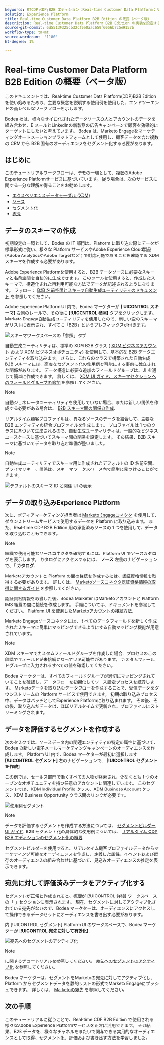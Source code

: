 ```yaml
---
keywords: RTCDP;CDP;B2B エディション；Real-time Customer Data Platform；リアルタイム顧客データプラットフォーム；リアルタイム cdp;b2b;cdp
solution: Experience Platform
title: Real-time Customer Data Platform B2B Edition の概要（ベータ版）
description: Real-time Customer Data Platform B2B Edition の実装を設定する際の例として、次のシナリオをサンプルとして使用します。
source-git-commit: 6d55139325cb32cf0e0aac659f6056b7c5e9157b
workflow-type: tm+mt
source-wordcount: '1180'
ht-degree: 1%

---
```


# Real-time Customer Data Platform B2B Edition の概要（ベータ版）

このドキュメントでは、Real-time Customer Data Platform(CDP)B2B Edition を使い始めるための、主要な概念を説明する使用例を使用した、エンドツーエンドの高レベルなワークフローを示します。

Bodea 社は、様々なサイロ化されたデータソースの人とアカウントのデータを組み合わせ、E メールとLinkedInの新製品の広告キャンペーンで顧客を効果的にターゲットにしたいと考えています。 Bodea は、Marketo Engageをマーケティングオートメーションプラットフォームとして使用し、顧客データを含む複数の CRM から B2B 固有のオーディエンスをセグメント化する必要があります。

## はじめに

このチュートリアルワークフローは、デモの一環として、複数のAdobe Experience Platformサービスに基づいています。 従う場合は、次のサービスに関する十分な理解を得ることをお勧めします。

- [エクスペリエンスデータモーダル (XDM)](../xdm/home.md)
- [ソース](../sources/home.md)
- [セグメント化](../segmentation/home.md)
- [宛先](../destinations/home.md)

## データのスキーマの作成

初期設定の一環として、Bodea の IT 部門は、Platform に取り込む際にデータが標準形式に従い、様々な Platform サービスやAdobe Experience Cloud製品 (Adobe AnalyticsやAdobe Targetなど ) で対応可能であることを確認する XDM スキーマを作成する必要があります。

Adobe Experience Platformを使用すると、B2B データソースに必要なスキーマと名前空間を自動的に生成できます。 このツールを使用すると、作成したスキーマで、構造化された再利用可能な方法でデータが記述されるようになります。 フォロー： [B2B 名前空間とスキーマ自動生成ユーティリティのドキュメント](../sources/connectors/adobe-applications/marketo/marketo-namespaces.md) を参照してください。

Adobe Experience Platform UI 内で、Bodea マーケターが **[!UICONTROL スキーマ]** 左側のレールで、その後に **[!UICONTROL 参照]** タブをクリックします。 Marketo Engage自動生成ユーティリティを使用したので、新しい空のスキーマがリストに表示され、すべてに「B2B」というプレフィックスが付きます。

![スキーマワークスペースの「参照」タブ](./assets/b2b-tutorial/empty-b2b-schemas.png)

自動生成ユーティリティは、標準の XDM B2B クラス ( [XDM ビジネスアカウント](../xdm/classes/b2b/business-account.md) および [XDM ビジネスオポチュニティ](../xdm/classes/b2b/business-opportunity.md)) を使用して、基本的な B2B データエンティティを取り込みます。 さらに、これらのクラスで構築された自動生成 B2B スキーマには、高度なセグメント化の使用例を可能にする事前に確立された関係があります。 データ構造に必要な追加のフィールドグループは、UI を通じて簡単に作成できます。 詳しくは、 [XDM UI ガイド、スキーマセクションへのフィールドグループの追加](../xdm/ui/resources/schemas.md#add-field-groups) を参照してください。

>[!NOTE]
> 
>自動ジェネレータユーティリティを使用していない場合、または新しい関係を作成する必要がある場合は、 [B2B スキーマ間の関係の作成](../xdm/tutorials/relationship-b2b.md).

リアルタイム顧客プロファイルは、異なるソースのデータを結合して、主要な B2B エンティティの統合プロファイルを作成します。 プロファイルは 1 つのクラスに基づいて生成されるので、自動生成ユーティリティは、一般的なビジネスユースケースに基づいてスキーマ間の関係を設定します。 その結果、B2B スキーマに基づいてデータを取り込む準備が整いました。

>[!NOTE]
> 
>自動生成ユーティリティでスキーマ用に作成されたデフォルトの ID 名前空間、プライマリキー、関係は、スキーマワークスペース内で簡単に見つけることができます。
>
>![デフォルトのスキーマ ID と関係 UI の表示](./assets/b2b-tutorial/schema-identity-relationship.png)

## データの取り込みExperience Platform

次に、ボディアマーケティング担当者は [Marketo Engageコネクタ](../sources/connectors/adobe-applications/marketo/marketo.md) を使用して、ダウンストリームサービスで使用するデータを Platform に取り込みます。 また、Real-time CDP B2B Edition 用の承認済みソースの 1 つを使用して、データを取り込むこともできます。

>[!NOTE]
> 
>組織で使用可能なソースコネクタを確認するには、Platform UI でソースカタログを表示します。 カタログにアクセスするには、 **ソース** 左側のナビゲーションで、「 **カタログ**.

Marketoアカウントと Platform の間の接続を作成するには、認証資格情報を取得する必要があります。 詳しくは、 [Marketoソースコネクタ認証資格情報の取得に関するガイド](../sources/connectors/adobe-applications/marketo/marketo-auth.md) を参照してください。

認証資格情報を取得した後、Bodea Marketer はMarketoアカウントと Platform IMS 組織の間に接続を作成します。 手順については、ドキュメントを参照してください。 [Platform UI を使用したMarketoアカウントの接続方法](../sources/tutorials/ui/create/adobe-applications/marketo.md).

Marketo Engageソースコネクタには、すべてのデータフィールドを新しく作成されたスキーマに簡単にマッピングできるようにする自動マッピング機能が用意されています。

>[!NOTE]
> 
>XDM スキーマでカスタムフィールドグループを作成した場合、プロセスのこの段階でフィールドが未接続になっている可能性があります。 カスタムフィールドグループに入力されるすべての値を確認してください。

Bodea マーケターは、すべてのフィールドグループが適切にマッピングされていることを確認し、データフローを初期化してソース設定プロセスを続行します。 Marketoデータを取り込むデータフローを作成することで、受信データをダウンストリームの Platform サービスで使用できます。 初期の取り込みプロセス中、データはバッチとしてExperience Platformに取り込まれます。 その後、その後、取り込んだデータは、ほぼリアルタイムで更新され、プロファイルにストリーミングされます。

## データを評価するセグメントを作成する

次のタスクでは、ソースデータ内の関連エンティティの特定の属性に基づいて、Bodea の新しい電子メールマーケティングキャンペーンのオーディエンスを作成します。 Platform UI 内で、Bodea マーケターが最初に選択します **[!UICONTROL セグメント]** 左のナビゲーションで、 **[!UICONTROL セグメントを作成]**.

この例では、セールス部門で働くすべての人物が検索され、少なくとも 1 つのオープンなオポチュニティを持つ任意のアカウントに関連しています。 このセグメントでは、XDM Individual Profile クラス、XDM Business Account クラス、XDM Business Opportunity クラス間のリンクが必要です。

![使用例セグメント](./assets/b2b-tutorial/use-case-segment.png)

>[!NOTE]
> 
>データを評価するセグメントを作成する方法については、 [セグメントビルダー UI ガイド](../segmentation/ui/segment-builder.md). B2B セグメント化の具体的な使用例については、 [リアルタイム CDP B2B エディションのセグメント化の概要](./segmentation/b2b.md).

セグメントビルダーを使用すると、リアルタイム顧客プロファイルデータからマーケティング可能なオーディエンスを作成し、定義した属性、イベントおよび既存のオーディエンスの組み合わせに基づいて、見込みオーディエンスの推定を表示できます。

## 宛先に対して評価済みデータをアクティブ化する

セグメントが正常に作成されると、概要が [!UICONTROL 詳細] ワークスペースの「 」セクションに表示されます。 現在、セグメントに対してアクティブ化されている宛先がないので、Bodea マーケターは、オーディエンスにアクセスして操作できるデータセットにオーディエンスを書き出す必要があります。

内 [!UICONTROL セグメント] Platform UI のワークスペースで、Bodea マーケターが **[!UICONTROL 宛先に対して有効化]**.

![宛先へのセグメントのアクティブ化](./assets/b2b-tutorial/activate-to-destination.png)

>[!NOTE]
> 
>に関するチュートリアルを参照してください。 [宛先へのセグメントのアクティブ化](https://experienceleague.adobe.com/docs/marketo/using/product-docs/core-marketo-concepts/smart-lists-and-static-lists/static-lists/push-an-adobe-experience-cloud-segment-to-a-marketo-static-list.html) を参照してください。

Bodea マーケターは、セグメントをMarketoの宛先に対してアクティブ化し、Platform からセグメントデータを静的リストの形式でMarketo Engageにプッシュできます。 詳しくは、 [Marketoの宛先](https://experienceleague.adobe.com/docs/experience-platform/destinations/catalog/adobe/marketo-engage.html?lang=ja) を参照してください。

## 次の手順

このチュートリアルに従うことで、Real-time CDP B2B Edition で使用される様々なAdobe Experience Platformサービスを正常に活用できます。 その結果、B2B データを、様々なチャネルをまたいで関与できる実用的なオーディエンスとして取得、セグメント化、評価および書き出す方法を学習しました。
